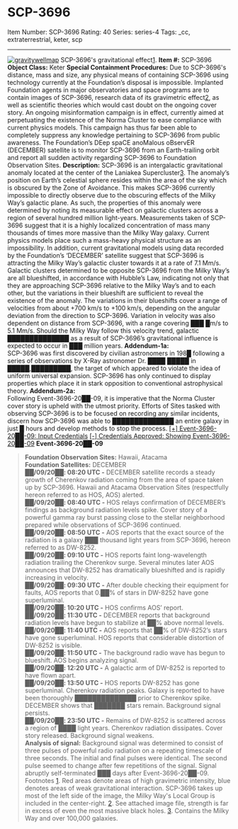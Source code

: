 # SCP-3696
Item Number: SCP-3696
Rating: 40
Series: series-4
Tags: _cc, extraterrestrial, keter, scp

---

[![gravitywellmap](https://scp-wiki.wdfiles.com/local--resized-images/scp-3696/gravitywellmap/medium.jpg)](https://scp-wiki.wdfiles.com/local--files/scp-3696/gravitywellmap)
SCP-3696's gravitational effect[1](javascript:;).
**Item #:** SCP-3696
**Object Class:** Keter
**Special Containment Procedures:** Due to SCP-3696's distance, mass and size, any physical means of containing SCP-3696 using technology currently at the Foundation’s disposal is impossible. Implanted Foundation agents in major observatories and space programs are to contain images of SCP-3696, research data of its gravimetric effect[2](javascript:;), as well as scientific theories which would cast doubt on the ongoing cover story. An ongoing misinformation campaign is in effect, currently aimed at perpetuating the existence of the Norma Cluster to ease compliance with current physics models. This campaign has thus far been able to completely suppress any knowledge pertaining to SCP-3696 from public awareness.
The Foundation’s DEep spaCE anoMalous oBservER (DECEMBER) satellite is to monitor SCP-3696 from an Earth-trailing orbit and report all sudden activity regarding SCP-3696 to Foundation Observation Sites. 
**Description:** SCP-3696 is an intergalactic gravitational anomaly located at the center of the Laniakea Supercluster[3](javascript:;). The anomaly’s position on Earth’s celestial sphere resides within the area of the sky which is obscured by the Zone of Avoidance. This makes SCP-3696 currently impossible to directly observe due to the obscuring effects of the Milky Way’s galactic plane. As such, the properties of this anomaly were determined by noting its measurable effect on galactic clusters across a region of several hundred million light-years.
Measurements taken of SCP-3696 suggest that it is a highly localized concentration of mass many thousands of times more massive than the Milky Way galaxy. Current physics models place such a mass-heavy physical structure as an impossibility. In addition, current gravitational models using data recorded by the Foundation’s ‘DECEMBER’ satellite suggest that SCP-3696 is attracting the Milky Way’s galactic cluster towards it at a rate of 7.1 Mm/s.
Galactic clusters determined to be opposite SCP-3696 from the Milky Way’s are all blueshifted, in accordance with Hubble’s Law, indicating not only that they are approaching SCP-3696 relative to the Milky Way’s and to each other, but the variations in their blueshift are sufficient to reveal the existence of the anomaly. The variations in their blueshifts cover a range of velocities from about +700 km/s to +100 km/s, depending on the angular deviation from the direction to SCP-3696. Variation in velocity was also dependent on distance from SCP-3696, with a range covering ███ █m/s to 5.1 Mm/s. Should the Milky Way follow this velocity trend, galactic ██████████████ as a result of SCP-3696’s gravitational influence is expected to occur in ███ million years.
**Addendum-1a:**  
SCP-3696 was first discovered by civilian astronomers in 198█ following a series of observations by X-Ray astronomer Dr. ████ █████ in █████,█████████, the target of which appeared to violate the idea of uniform universal expansion. SCP-3696 has only continued to display properties which place it in stark opposition to conventional astrophysical theory.
**Addendum-2a:**  
Following Event-3696-20██-09, it is imperative that the Norma Cluster cover story is upheld with the utmost priority. Efforts of Sites tasked with observing SCP-3696 is to be focused on recording any similar incidents, discern how SCP-3696 was able to ██████████████ an entire galaxy in just █ hours and develop methods to stop the process.
[[+] Event-3696-20██-09: Input Credentials](javascript:;)
[[-] Credentials Approved: Showing Event-3696-20██-09](javascript:;)
**Event-3696-20██-09**
> **Foundation Observation Sites:** Hawaii, Atacama  
>  **Foundation Satellites:** DECEMBER  
>  **██/09/20██: 08:20 UTC -** DECEMBER satellite records a steady growth of Cherenkov radiation coming from the area of space taken up by SCP-3696. Hawaii and Atacama Observation Sites (respectfully hereon referred to as HOS, AOS) alerted.   
>  **██/09/20██: 08:40 UTC -** HOS relays confirmation of DECEMBER’s findings as background radiation levels spike. Cover story of a powerful gamma ray burst passing close to the stellar neighborhood prepared while observations of SCP-3696 continued.  
>  **██/09/20██: 08:50 UTC -** AOS reports that the exact source of the radiation is a galaxy ███ thousand light years from SCP-3696, hereon referred to as DW-8252.  
>  **██/09/20██: 09:10 UTC -** HOS reports faint long-wavelength radiation trailing the Cherenkov surge. Several minutes later AOS announces that DW-8252 has dramatically blueshifted and is rapidly increasing in velocity.  
>  **██/09/20██: 09:30 UTC -** After double checking their equipment for faults, AOS reports that 0.██% of stars in DW-8252 have gone superluminal.  
>  **██/09/20██: 10:20 UTC -** HOS confirms AOS’ report.  
>  **██/09/20██: 11:30 UTC -** DECEMBER reports that background radiation levels have begun to stabilize at ██% above normal levels.  
>  **██/09/20██: 11:40 UTC -** AOS reports that ██% of DW-8252’s stars have gone superluminal. HOS reports that considerable distortion of DW-8252 is visible.  
>  **██/09/20██: 11:50 UTC -** The background radio wave has begun to blueshift. AOS begins analyzing signal.  
>  **██/09/20██: 12:20 UTC -** A galactic arm of DW-8252 is reported to have flown apart.  
>  **██/09/20██: 13:50 UTC -** HOS reports DW-8252 has gone superluminal. Cherenkov radiation peaks. Galaxy is reported to have been thoroughly ██████████████ prior to Cherenkov spike. DECEMBER shows that ███████ stars remain. Background signal persists.  
>  **██/09/20██: 23:50 UTC -** Remains of DW-8252 is scattered across a region of ████ light years. Cherenkov radiation dissipates. Cover story released. Background signal weakens.  
>  **Analysis of signal:** Background signal was determined to consist of three pulses of powerful radio radiation on a repeating timescale of three seconds. The initial and final pulses were identical. The second pulse seemed to change after few repetitions of the signal. Signal abruptly self-terminated ███ days after Event-3696-20██-09.
Footnotes
[1](javascript:;). Red areas denote areas of high gravimetric intensity, blue denotes areas of weak gravitational interaction. SCP-3696 takes up most of the left side of the image, the Milky Way's Local Group is included in the center-right.
[2](javascript:;). See attached image file, strength is far in excess of even the most massive black holes.
[3](javascript:;). Contains the Milky Way and over 100,000 galaxies.